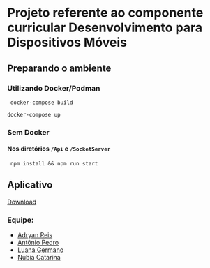 # Projeto referente ao componente curricular Desenvolvimento para Dispositivos Móveis

## Preparando o ambiente

### Utilizando Docker/Podman

``` docker-compose build```

``` docker-compose up ```

### Sem Docker

#### Nos diretórios `/Api` e `/SocketServer`

``` npm install && npm run start```


## Aplicativo

[Download](https://github.com/Nasc1mento/chat-ddm/releases)


### Equipe:
- [Adryan Reis](https://github.com/Nasc1mento/)
- [Antônio Pedro](https://github.com/Antoniop87/)
- [Luana Germano](https://github.com/LuanaGerm4no)
- [Nubia Catarina](https://github.com/nucasoares)
